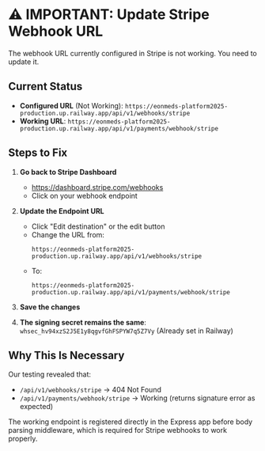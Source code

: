 # ⚠️ IMPORTANT: Update Stripe Webhook URL

The webhook URL currently configured in Stripe is not working. You need to update it.

## Current Status
- **Configured URL** (Not Working): `https://eonmeds-platform2025-production.up.railway.app/api/v1/webhooks/stripe`
- **Working URL**: `https://eonmeds-platform2025-production.up.railway.app/api/v1/payments/webhook/stripe`

## Steps to Fix

1. **Go back to Stripe Dashboard**
   - https://dashboard.stripe.com/webhooks
   - Click on your webhook endpoint

2. **Update the Endpoint URL**
   - Click "Edit destination" or the edit button
   - Change the URL from:
     ```
     https://eonmeds-platform2025-production.up.railway.app/api/v1/webhooks/stripe
     ```
   - To:
     ```
     https://eonmeds-platform2025-production.up.railway.app/api/v1/payments/webhook/stripe
     ```

3. **Save the changes**

4. **The signing secret remains the same**: `whsec_hv94xzS2J5E1y8qgvfGhFSPYW7q5Z7Vy`
   (Already set in Railway)

## Why This Is Necessary

Our testing revealed that:
- `/api/v1/webhooks/stripe` → 404 Not Found
- `/api/v1/payments/webhook/stripe` → Working (returns signature error as expected)

The working endpoint is registered directly in the Express app before body parsing middleware, which is required for Stripe webhooks to work properly.
